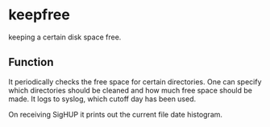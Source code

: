 # keepfree
keeping a certain disk space free.

## Function

It periodically checks the free space for certain directories. One can specify which directories should be cleaned and how much free space should be made. It logs to syslog, which cutoff day has been used.

On receiving SigHUP it prints out the current file date histogram.
